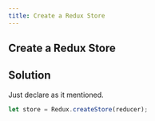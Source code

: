 ```yaml
---
title: Create a Redux Store
---
```

## Create a Redux Store

## Solution
Just declare as it mentioned. 
```react.js
let store = Redux.createStore(reducer);
```
